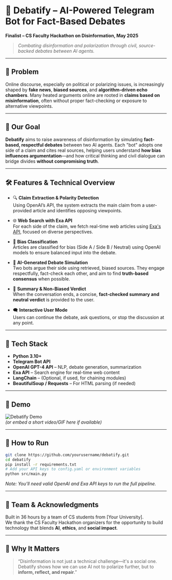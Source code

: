
# 🧠 Debatify – AI-Powered Telegram Bot for Fact-Based Debates

**Finalist – CS Faculty Hackathon on Disinformation, May 2025**

> _Combating disinformation and polarization through civil, source-backed debates between AI agents._

---

## 🚨 Problem

Online discourse, especially on political or polarizing issues, is increasingly shaped by **fake news**, **biased sources**, and **algorithm-driven echo chambers**. Many heated arguments online are rooted in **claims based on misinformation**, often without proper fact-checking or exposure to alternative viewpoints.

---

## 🎯 Our Goal

**Debatify** aims to raise awareness of disinformation by simulating **fact-based, respectful debates** between two AI agents. Each "bot" adopts one side of a claim and cites real sources, helping users understand **how bias influences argumentation**—and how critical thinking and civil dialogue can bridge divides **without compromising truth**.

---

## 🛠️ Features & Technical Overview

- 🔍 **Claim Extraction & Polarity Detection**  
  Using OpenAI’s API, the system extracts the main claim from a user-provided article and identifies opposing viewpoints.

- 🌐 **Web Search with Exa API**  
  For each side of the claim, we fetch real-time web articles using [Exa's API](https://exa.ai/), focused on diverse perspectives.

- 🧭 **Bias Classification**  
  Articles are classified for bias (Side A / Side B / Neutral) using OpenAI models to ensure balanced input into the debate.

- 🤖 **AI-Generated Debate Simulation**  
  Two bots argue their side using retrieved, biased sources. They engage respectfully, fact-check each other, and aim to find **truth-based consensus** when possible.

- 📄 **Summary & Non-Biased Verdict**  
  When the conversation ends, a concise, **fact-checked summary and neutral verdict** is provided to the user.

- 🗨️ **Interactive User Mode**  
  Users can continue the debate, ask questions, or stop the discussion at any point.

---

## 🧰 Tech Stack

- **Python 3.10+**
- **Telegram Bot API**
- **OpenAI GPT-4 API** – NLP, debate generation, summarization
- **Exa API** – Search engine for real-time web content
- **LangChain** – (Optional, if used, for chaining modules)
- **BeautifulSoup / Requests** – For HTML parsing (if needed)

---

## 📸 Demo

![Debatify Demo](demo.gif)  
*(or embed a short video/GIF here if available)*

---

## 🧪 How to Run

```bash
git clone https://github.com/yourusername/debatify.git
cd debatify
pip install -r requirements.txt
# Add your API keys to config.yaml or environment variables
python src/main.py
```

*Note: You’ll need valid OpenAI and Exa API keys to run the full pipeline.*

---

## 🤝 Team & Acknowledgments

Built in 36 hours by a team of CS students from [Your University].  
We thank the CS Faculty Hackathon organizers for the opportunity to build technology that blends **AI**, **ethics**, and **social impact**.

---

## 📌 Why It Matters

> “Disinformation is not just a technical challenge—it's a social one. Debatify shows how we can use AI not to polarize further, but to **inform, reflect, and repair**.”

